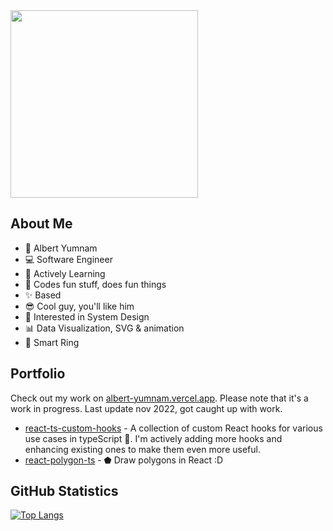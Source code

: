 <div id="header" align="left">
  <img src="https://media.giphy.com/media/wFCjddvAFptIID1YuM/giphy.gif" width="300"/>
</div>    
 
## About Me

- 🐸 Albert Yumnam
- 💻 Software Engineer
- 📖 Actively Learning
- 💖 Codes fun stuff, does fun things
- ✨ Based
- 😎 Cool guy, you'll like him 
- 🤖 Interested in System Design
- 📊 Data Visualization, SVG & animation
- 💍 Smart Ring

## Portfolio
Check out my work on [albert-yumnam.vercel.app](https://albert-yumnam.vercel.app). Please note that it's a work in progress. Last update nov 2022, got caught up with work.

- [react-ts-custom-hooks](https://github.com/Albx68/react-ts-custom-hooks) - A collection of custom React hooks for various use cases in typeScript 🌟. I'm actively adding more hooks and enhancing existing ones to make them even more useful. 
- [react-polygon-ts](https://github.com/Albx68/react-polygon-ts) - ⬟ Draw polygons in React :D

## GitHub Statistics
  [![Top Langs](https://github-readme-stats.vercel.app/api/top-langs/?username=Albx68&layout=compact)](https://github.com/anuraghazra/github-readme-stats)

